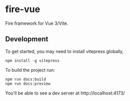 # fire-vue
Fire framework for Vue 3/Vite.

## Development
To get started, you may need to install vitepress globally,
```shell
npm install -g vitepress
```

To build the project run:
```shell
npm run docs:build
npm run docs:preview
```

You'll be able to see a dev server at http://localhost:4173/

